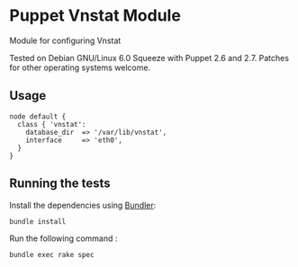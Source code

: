 # Puppet Vnstat Module

Module for configuring Vnstat

Tested on Debian GNU/Linux 6.0 Squeeze with Puppet 2.6 and 2.7. Patches for other operating systems welcome.

## Usage

```puppet
node default {
  class { 'vnstat':
    database_dir  => '/var/lib/vnstat',
    interface     => 'eth0',
  }
}
```

## Running the tests

Install the dependencies using [Bundler](http://gembundler.com):

```bash
bundle install
```

Run the following command :

```bash
bundle exec rake spec
